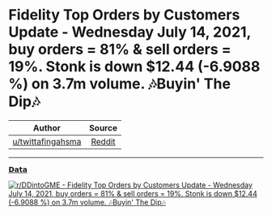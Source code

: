 Fidelity Top Orders by Customers Update - Wednesday July 14, 2021, buy orders = 81% & sell orders = 19%. Stonk is down $12.44 (-6.9088 %) on 3.7m volume. 🎶Buyin' The Dip🎶
============================================================================================================================================================================

| Author      | Source | 
|  :----:     |    :----:   |        
| [u/twittafingahsma](https://www.reddit.com/user/twittafingahsma/) | [Reddit](https://www.reddit.com/r/DDintoGME/comments/okdp8r/fidelity_top_orders_by_customers_update_wednesday/) |

---

[𝗗𝗮𝘁𝗮](https://www.reddit.com/r/DDintoGME/search?q=flair_name%3A%22%F0%9D%97%97%F0%9D%97%AE%F0%9D%98%81%F0%9D%97%AE%22&restrict_sr=1)

[![r/DDintoGME - Fidelity Top Orders by Customers Update - Wednesday July 14, 2021, buy orders = 81% & sell orders = 19%. Stonk is down $12.44 (-6.9088 %) on 3.7m volume. 🎶Buyin' The Dip🎶](https://i.redd.it/741oxclgt8b71.png)](https://i.redd.it/741oxclgt8b71.png)
